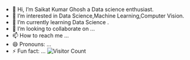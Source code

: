 - 👋 Hi, I’m Saikat Kumar Ghosh a Data science enthusiast.
- 👀 I’m interested in Data Science,Machine Learning,Computer Vision.
- 🌱 I’m currently learning Data Science .
- 💞️ I’m looking to collaborate on ...
- 📫 How to reach me ...
- 😄 Pronouns: ...
- ⚡ Fun fact: ...
![Visitor Count](https://profile-counter.glitch.me/{ghoshsaikat2024}/count.svg)


<!---
ghoshsaikat2024/ghoshsaikat2024 is a ✨ special ✨ repository because its `README.md` (this file) appears on your GitHub profile.
You can click the Preview link to take a look at your changes.
--->
